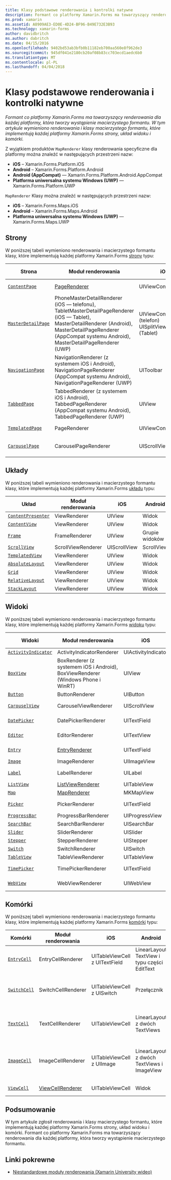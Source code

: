 ```yaml
---
title: Klasy podstawowe renderowania i kontrolki natywne
description: Formant co platformy Xamarin.Forms ma towarzyszący renderowania dla każdej platformy, która tworzy wystąpienie macierzystego formantu. W tym artykule wymieniono renderowania i klasy macierzystego formantu, które implementują każdej platformy Xamarin.Forms strony, układ widoku i komórki.
ms.prod: xamarin
ms.assetid: A8909AE3-ED0E-4D24-BF96-B49E732E3B93
ms.technology: xamarin-forms
author: davidbritch
ms.author: dabritch
ms.date: 04/15/2016
ms.openlocfilehash: 9402bd53ab3bfb0b11182eb700aa560e8f962de3
ms.sourcegitcommit: 945df041e2180cb20af08b83cc703ecd1aedc6b0
ms.translationtype: MT
ms.contentlocale: pl-PL
ms.lasthandoff: 04/04/2018
---
```

# <a name="renderer-base-classes-and-native-controls"></a>Klasy podstawowe renderowania i kontrolki natywne

_Formant co platformy Xamarin.Forms ma towarzyszący renderowania dla każdej platformy, która tworzy wystąpienie macierzystego formantu. W tym artykule wymieniono renderowania i klasy macierzystego formantu, które implementują każdej platformy Xamarin.Forms strony, układ widoku i komórki._

Z wyjątkiem produktów `MapRenderer` klasy renderowania specyficzne dla platformy można znaleźć w następujących przestrzeni nazw:

- **iOS** – Xamarin.Forms.Platform.iOS
- **Android** – Xamarin.Forms.Platform.Android
- **Android (AppCompat)** — Xamarin.Forms.Platform.Android.AppCompat
- **Platforma uniwersalna systemu Windows (UWP)** — Xamarin.Forms.Platform.UWP

`MapRenderer` Klasy można znaleźć w następujących przestrzeni nazw:

- **iOS** – Xamarin.Forms.Maps.iOS
- **Android** – Xamarin.Forms.Maps.Android
- **Platforma uniwersalna systemu Windows (UWP)** — Xamarin.Forms.Maps.UWP

## <a name="pages"></a>Strony

W poniższej tabeli wymieniono renderowania i macierzystego formantu klasy, które implementują każdej platformy Xamarin.Forms [strony](~/xamarin-forms/user-interface/controls/pages.md) typu:

|Strona|Moduł renderowania|iOS|Android|Android (AppCompat)|Platforma UWP|
|--- |--- |--- |--- |--- |--- |
|[`ContentPage`](https://developer.xamarin.com/api/type/Xamarin.Forms.ContentPage/)|[PageRenderer](~/xamarin-forms/app-fundamentals/custom-renderer/contentpage.md)|UIViewController|Grupie widoków||FrameworkElement|
|[`MasterDetailPage`](https://developer.xamarin.com/api/type/Xamarin.Forms.MasterDetailPage/)|PhoneMasterDetailRenderer (iOS — telefonu), TabletMasterDetailPageRenderer (iOS — Tablet), MasterDetailRenderer (Android), MasterDetailPageRenderer (AppCompat systemu Android), MasterDetailPageRenderer (UWP)|UIViewController (telefon) UISplitViewController (Tablet)|DrawerLayout (v4)|DrawerLayout (v4)|FrameworkElement (formant niestandardowy)|
|[`NavigationPage`](https://developer.xamarin.com/api/type/Xamarin.Forms.NavigationPage/)|NavigationRenderer (z systemem iOS i Android), NavigationPageRenderer (AppCompat systemu Android), NavigationPageRenderer (UWP)|UIToolbar|Grupie widoków|Grupie widoków|FrameworkElement (formant niestandardowy)|
|[`TabbedPage`](https://developer.xamarin.com/api/type/Xamarin.Forms.TabbedPage/)|TabbedRenderer (z systemem iOS i Android), TabbedPageRenderer (AppCompat systemu Android), TabbedPageRenderer (UWP)|UIView|ViewPager|ViewPager|FrameworkElement (Tabela przestawna)|
|[`TemplatedPage`](https://developer.xamarin.com/api/type/Xamarin.Forms.TemplatedPage/)|PageRenderer|UIViewController|Grupie widoków||FrameworkElement|
|[`CarouselPage`](https://developer.xamarin.com/api/type/Xamarin.Forms.CarouselPage/)|CarouselPageRenderer|UIScrollView|ViewPager|ViewPager|FrameworkElement (właściwości FlipView)|

## <a name="layouts"></a>Układy

W poniższej tabeli wymieniono renderowania i macierzystego formantu klasy, które implementują każdej platformy Xamarin.Forms [układu](~/xamarin-forms/user-interface/controls/layouts.md) typu:

|Układ|Moduł renderowania|iOS|Android|Platforma UWP|
|--- |--- |--- |--- |--- |
|[`ContentPresenter`](https://developer.xamarin.com/api/type/Xamarin.Forms.ContentPresenter/)|ViewRenderer|UIView|Widok|FrameworkElement|
|[`ContentView`](https://developer.xamarin.com/api/type/Xamarin.Forms.ContentView/)|ViewRenderer|UIView|Widok|FrameworkElement|
|[`Frame`](https://developer.xamarin.com/api/type/Xamarin.Forms.Frame/)|FrameRenderer|UIView|Grupie widoków|Obramowanie|
|[`ScrollView`](https://developer.xamarin.com/api/type/Xamarin.Forms.ScrollView/)|ScrollViewRenderer|UIScrollView|ScrollView|ScrollViewer|
|[`TemplatedView`](https://developer.xamarin.com/api/type/Xamarin.Forms.TemplatedView/)|ViewRenderer|UIView|Widok|FrameworkElement|
|[`AbsoluteLayout`](https://developer.xamarin.com/api/type/Xamarin.Forms.AbsoluteLayout/)|ViewRenderer|UIView|Widok|FrameworkElement|
|[`Grid`](https://developer.xamarin.com/api/type/Xamarin.Forms.Grid/)|ViewRenderer|UIView|Widok|FrameworkElement|
|[`RelativeLayout`](https://developer.xamarin.com/api/type/Xamarin.Forms.RelativeLayout/)|ViewRenderer|UIView|Widok|FrameworkElement|
|[`StackLayout`](https://developer.xamarin.com/api/type/Xamarin.Forms.StackLayout/)|ViewRenderer|UIView|Widok|FrameworkElement|

## <a name="views"></a>Widoki

W poniższej tabeli wymieniono renderowania i macierzystego formantu klasy, które implementują każdej platformy Xamarin.Forms [widoku](~/xamarin-forms/user-interface/controls/views.md) typu:

|Widoki|Moduł renderowania|iOS|Android|Android (AppCompat)|Platforma UWP|
|--- |--- |--- |--- |--- |--- |
|[`ActivityIndicator`](https://developer.xamarin.com/api/type/Xamarin.Forms.ActivityIndicator/)|ActivityIndicatorRenderer|UIActivityIndicator|ProgressBar||ProgressBar|
|[`BoxView`](https://developer.xamarin.com/api/type/Xamarin.Forms.BoxView/)|BoxRenderer (z systemem iOS i Android), BoxViewRenderer (Windows Phone i WinRT)|UIView|Grupie widoków||Prostokąt|
|[`Button`](https://developer.xamarin.com/api/type/Xamarin.Forms.Button/)|ButtonRenderer|UIButton|Przycisk|AppCompatButton|Przycisk|
|[`CarouselView`](https://developer.xamarin.com/api/type/Xamarin.Forms.CarouselView/)|CarouselViewRenderer|UIScrollView|RecyclerView||Właściwości FlipView|
|[`DatePicker`](https://developer.xamarin.com/api/type/Xamarin.Forms.DatePicker/)|DatePickerRenderer|UITextField|Typu części EditText||DatePicker|
|[`Editor`](https://developer.xamarin.com/api/type/Xamarin.Forms.Editor/)|EditorRenderer|UITextView|Typu części EditText||TextBox|
|[`Entry`](https://developer.xamarin.com/api/type/Xamarin.Forms.Entry/)|[EntryRenderer](~/xamarin-forms/app-fundamentals/custom-renderer/entry.md)|UITextField|Typu części EditText||TextBox|
|[`Image`](https://developer.xamarin.com/api/type/Xamarin.Forms.Image/)|ImageRenderer|UIImageView|ImageView||Obraz|
|[`Label`](https://developer.xamarin.com/api/type/Xamarin.Forms.Label/)|LabelRenderer|UILabel|Element TextView||TextBlock|
|[`ListView`](https://developer.xamarin.com/api/type/Xamarin.Forms.ListView/)|[ListViewRenderer](~/xamarin-forms/app-fundamentals/custom-renderer/listview.md)|UITableView|ListView||ListView|
|[`Map`](https://developer.xamarin.com/api/type/Xamarin.Forms.Maps.Map/)|[MapRenderer](~/xamarin-forms/app-fundamentals/custom-renderer/map/index.md)|MKMapView|MapView||MapControl|
|[`Picker`](https://developer.xamarin.com/api/type/Xamarin.Forms.Picker/)|PickerRenderer|UITextField|Typu części EditText|Typu części EditText|ComboBox|
|[`ProgressBar`](https://developer.xamarin.com/api/type/Xamarin.Forms.ProgressBar/)|ProgressBarRenderer|UIProgressView|ProgressBar||ProgressBar|
|[`SearchBar`](https://developer.xamarin.com/api/type/Xamarin.Forms.SearchBar/)|SearchBarRenderer|UISearchBar|SearchView||AutoSuggestBox|
|[`Slider`](https://developer.xamarin.com/api/type/Xamarin.Forms.Slider/)|SliderRenderer|UISlider|SeekBar||Suwak|
|[`Stepper`](https://developer.xamarin.com/api/type/Xamarin.Forms.Stepper/)|StepperRenderer|UIStepper|LinearLayout||Formant|
|[`Switch`](https://developer.xamarin.com/api/type/Xamarin.Forms.Switch/)|SwitchRenderer|UISwitch|Przełącznik|SwitchCompat|ToggleSwitch|
|[`TableView`](https://developer.xamarin.com/api/type/Xamarin.Forms.TableView/)|TableViewRenderer|UITableView|ListView||ListView|
|[`TimePicker`](https://developer.xamarin.com/api/type/Xamarin.Forms.TimePicker/)|TimePickerRenderer|UITextField|Typu części EditText||TimePicker|
|[`WebView`](https://developer.xamarin.com/api/type/Xamarin.Forms.WebView/)|WebViewRenderer|UIWebView|Widok sieci Web||Widok sieci Web|

## <a name="cells"></a>Komórki

W poniższej tabeli wymieniono renderowania i macierzystego formantu klasy, które implementują każdej platformy Xamarin.Forms [komórki](~/xamarin-forms/user-interface/controls/cells.md) typu:

|Komórki|Moduł renderowania|iOS|Android|Platforma UWP|
|--- |--- |--- |--- |--- |
|[`EntryCell`](https://developer.xamarin.com/api/type/Xamarin.Forms.EntryCell/)|EntryCellRenderer|UITableViewCell z UITextField|LinearLayout TextView i typu części EditText|DataTemplate z pola tekstowego|
|[`SwitchCell`](https://developer.xamarin.com/api/type/Xamarin.Forms.SwitchCell/)|SwitchCellRenderer|UITableViewCell z UISwitch|Przełącznik|DataTemplate z siatką zawierający blok tekstu i ToggleSwitch|
|[`TextCell`](https://developer.xamarin.com/api/type/Xamarin.Forms.TextCell/)|TextCellRenderer|UITableViewCell|LinearLayout z dwóch TextViews|DataTemplate z Panel stosu zawierającego dwa obiekty TextBlock|
|[`ImageCell`](https://developer.xamarin.com/api/type/Xamarin.Forms.ImageCell/)|ImageCellRenderer|UITableViewCell z UIImage|LinearLayout z dwóch TextViews i ImageView|DataTemplate siatki, zawierający obraz i dwa obiekty TextBlock|
|[`ViewCell`](https://developer.xamarin.com/api/type/Xamarin.Forms.ViewCell/)|[ViewCellRenderer](~/xamarin-forms/app-fundamentals/custom-renderer/viewcell.md)|UITableViewCell|Widok|DataTemplate z ContentPresenter|

## <a name="summary"></a>Podsumowanie

W tym artykule zgłosił renderowania i klasy macierzystego formantu, które implementują każdej platformy Xamarin.Forms strony, układ widoku i komórki. Formant co platformy Xamarin.Forms ma towarzyszący renderowania dla każdej platformy, która tworzy wystąpienie macierzystego formantu.

## <a name="related-links"></a>Linki pokrewne

- [Niestandardowe moduły renderowania (Xamarin University wideo)](https://developer.xamarin.com/videos/cross-platform/xamarinforms-custom-renderers/)
